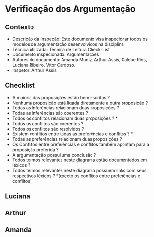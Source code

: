 # Verificação dos Argumentação

## Contexto


- Descrição da Inspeção: Este documento visa inspecionar todos os modelos de argumentação desenvolvidos na disciplina
- Técnica utilizada: Técnica de Leitura Check-List
- Documento inspecionado: Argumentações
- Autores do documento: Amanda Muniz, Arthur Assis, Calebe Rios, Luciana Ribeiro, Vítor Cardoso.
- Inspetor: Arthur Assis

## Checklist

- A maioria das proposições estão bem escritas ?
- Nenhuma proposição está ligada diretamente a outra proposição ?
- Todas as Inferências relacionam duas proposições ?
- Todas as Inferências são coerentes ?
- Todos os conflitos relacionam duas proposições ? *
- Todos os conflitos são coerentes ?
- Todos os conflitos são resolvidos ?
- Existem conflitos entre todas as preferências e conflitos ? *
- Todas as preferências relacionam duas proposições ?
- Os Conflitos entre preferências e conflitos também apontam para a proposição preferida ?
- A argumentação possui uma conclusão ?
- Todos termos relevantes neste diagrama estão documentados em léxicos ?
- Todos termos relevantes neste diagrama possuem links com seus respectivos léxicos ?
*(exceto os conflitos entre preferências e conflitos)

## Luciana
## Arthur
## Amanda

